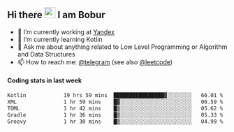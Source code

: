## Hi there <img src="https://media.giphy.com/media/hvRJCLFzcasrR4ia7z/giphy.gif" width="25px" height="25px"> I am Bobur

- 💼 I’m currently working at [Yandex](https://yandex.ru/)
- 🌱 I’m currently learning Kotlin
- 💬 Ask me about anything related to Low Level Programming or Algorithm and Data Structures
- 📫 How to reach me: [@telegram](https://t.me/octoant) (see also [@leetcode](https://leetcode.com/octoant/))    

#### Coding stats in last week

<!--START_SECTION:waka-->

```txt
Kotlin            19 hrs 59 mins  ████████████████▓░░░░░░░░   66.01 %
XML               1 hr 59 mins    █▓░░░░░░░░░░░░░░░░░░░░░░░   06.59 %
TOML              1 hr 42 mins    █▒░░░░░░░░░░░░░░░░░░░░░░░   05.62 %
Gradle            1 hr 36 mins    █▒░░░░░░░░░░░░░░░░░░░░░░░   05.33 %
Groovy            1 hr 30 mins    █▒░░░░░░░░░░░░░░░░░░░░░░░   04.99 %
```

<!--END_SECTION:waka-->
